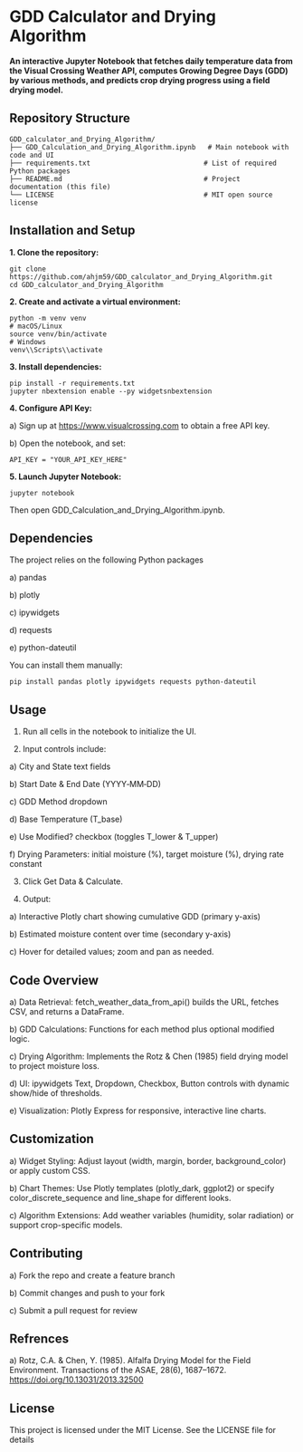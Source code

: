 # GDD Calculator and Drying Algorithm
**An interactive Jupyter Notebook that fetches daily temperature data from the Visual Crossing Weather API, computes Growing Degree Days (GDD) by various methods, and predicts crop drying progress using a field drying model.**

## Repository Structure

```
GDD_calculator_and_Drying_Algorithm/
├── GDD_Calculation_and_Drying_Algorithm.ipynb   # Main notebook with code and UI
├── requirements.txt                            # List of required Python packages
├── README.md                                   # Project documentation (this file)
└── LICENSE                                     # MIT open source license
```

## Installation and Setup

**1. Clone the repository:**

```
git clone https://github.com/ahjm59/GDD_calculator_and_Drying_Algorithm.git
cd GDD_calculator_and_Drying_Algorithm
```

**2. Create and activate a virtual environment:**  

```
python -m venv venv
# macOS/Linux
source venv/bin/activate
# Windows
venv\\Scripts\\activate
```

**3. Install dependencies:**

```
pip install -r requirements.txt
jupyter nbextension enable --py widgetsnbextension
```

**4. Configure API Key:**

  a) Sign up at https://www.visualcrossing.com to obtain a free API key.
  
  b) Open the notebook, and set:
```
API_KEY = "YOUR_API_KEY_HERE"
```

**5. Launch Jupyter Notebook:**
```
jupyter notebook
```
Then open GDD_Calculation_and_Drying_Algorithm.ipynb.


## Dependencies

The project relies on the following Python packages

  a) pandas
  
  b) plotly
  
  c) ipywidgets
  
  d) requests
  
  e) python-dateutil

You can install them manually:
```
pip install pandas plotly ipywidgets requests python-dateutil
```

## Usage

1. Run all cells in the notebook to initialize the UI.

2. Input controls include:

  a) City and State text fields
  
  b) Start Date & End Date (YYYY‑MM‑DD)
  
  c) GDD Method dropdown
  
  d) Base Temperature (T_base)
  
  e) Use Modified? checkbox (toggles T_lower & T_upper)
  
  f) Drying Parameters: initial moisture (%), target moisture (%), drying rate constant

3. Click Get Data & Calculate.

4. Output:

  a) Interactive Plotly chart showing cumulative GDD (primary y-axis)
  
  b) Estimated moisture content over time (secondary y-axis)
  
  c) Hover for detailed values; zoom and pan as needed.

## Code Overview

a) Data Retrieval: fetch_weather_data_from_api() builds the URL, fetches CSV, and returns a DataFrame.

b) GDD Calculations: Functions for each method plus optional modified logic.

c) Drying Algorithm: Implements the Rotz & Chen (1985) field drying model to project moisture loss.

d) UI: ipywidgets Text, Dropdown, Checkbox, Button controls with dynamic show/hide of thresholds.

e) Visualization: Plotly Express for responsive, interactive line charts.

## Customization

a) Widget Styling: Adjust layout (width, margin, border, background_color) or apply custom CSS.

b) Chart Themes: Use Plotly templates (plotly_dark, ggplot2) or specify color_discrete_sequence and line_shape for different looks.

c) Algorithm Extensions: Add weather variables (humidity, solar radiation) or support crop-specific models.

## Contributing

a) Fork the repo and create a feature branch

b) Commit changes and push to your fork

c) Submit a pull request for review

## Refrences

a) Rotz, C.A. & Chen, Y. (1985). Alfalfa Drying Model for the Field Environment. Transactions of the ASAE, 28(6), 1687–1672. https://doi.org/10.13031/2013.32500

## License
This project is licensed under the MIT License. See the LICENSE file for details



